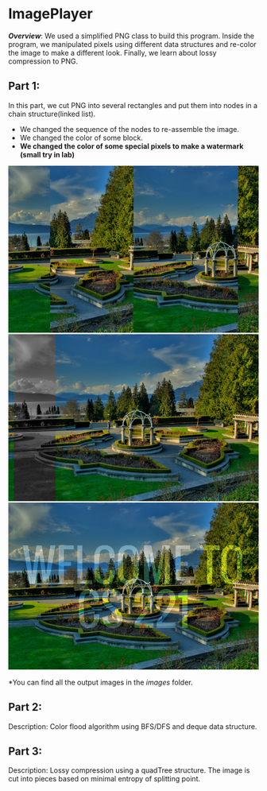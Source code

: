# ImagePlayer
***Overview***:
We used a simplified PNG class to build this program. Inside the program, we manipulated pixels using different data structures and re-color the image to make a different look. Finally, we learn about lossy compression to PNG.

## Part 1:
In this part, we cut PNG into several rectangles and put them into nodes in a chain structure(linked list). 

- We changed the sequence of the nodes to re-assemble the image.
- We changed the color of some block.
- **We changed the color of some special pixels to make a watermark (small try in lab)**

![Sequence Changed](https://github.com/HansLin99/ImagePlayer/blob/master/Image%20Player%20Part%201/images/given-moveBack.png "UBC Rose Garden")
![Special Block Color Changed](https://github.com/HansLin99/ImagePlayer/blob/master/Image%20Player%20Part%201/images/given-blocktest.png)
![Watermark](https://github.com/HansLin99/ImagePlayer/blob/master/files/out-watermark%20copy.png)

\*You can find all the output images in the *images* folder.


## Part 2:

Description:
Color flood algorithm using BFS/DFS and deque data structure.

## Part 3:

Description:
Lossy compression using a quadTree structure. The image is cut into pieces based on minimal entropy of splitting point.

